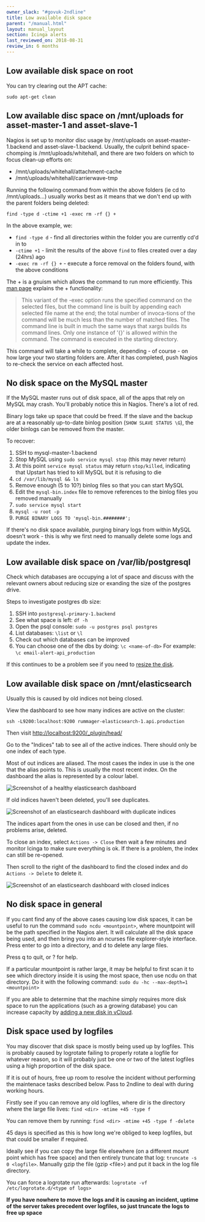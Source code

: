 ```yaml
---
owner_slack: "#govuk-2ndline"
title: Low available disk space
parent: "/manual.html"
layout: manual_layout
section: Icinga alerts
last_reviewed_on: 2018-08-31
review_in: 6 months
---
```


## Low available disk space on root

You can try clearing out the APT cache:

```
sudo apt-get clean
```

## Low available disc space on /mnt/uploads for asset-master-1 and asset-slave-1

Nagios is set up to monitor disc usage by /mnt/uploads on
asset-master-1.backend and asset-slave-1.backend. Usually, the culprit
behind space-chomping is /mnt/uploads/whitehall, and there are two
folders on which to focus clean-up efforts on:

-   /mnt/uploads/whitehall/attachment-cache
-   /mnt/uploads/whitehall/carrierwave-tmp

Running the following command from within the above folders (ie cd to
/mnt/uploads...) usually works best as it means that we don't end up
with the parent folders being deleted:

`find -type d -ctime +1 -exec rm -rf {} +`

In the above example, we:

-   `find -type d` - find all directories within the folder you are
    currently cd'd in to
-   `-ctime +1` - limit the results of the above `find` to files created
    over a day (24hrs) ago
-   `-exec rm -rf {} +` - execute a force removal on the folders found,
    with the above conditions

The + is a gnuism which allows the command to run more efficiently. This
[man page](http://unixhelp.ed.ac.uk/CGI/man-cgi?find) explains the +
functionality:

> This variant of the -exec option runs the specified command on the
> selected files, but the command line is built by appending each
> selected file name at the end; the total number of invoca-tions of the
> command will be much less than the number of matched files. The
> command line is built in much the same ways that xargs builds its
> command lines. Only one instance of '{}' is allowed within the
> command. The command is executed in the starting directory.

This command will take a while to complete, depending - of course - on
how large your two starting folders are. After it has completed, push
Nagios to re-check the service on each affected host.

## No disk space on the MySQL master

If the MySQL master runs out of disk space, all of the apps that rely on
MySQL may crash. You'll probably notice this in Nagios. There's a lot of
red.

Binary logs take up space that could be freed. If the slave and the
backup are at a reasonably up-to-date binlog position
(`SHOW SLAVE STATUS \G`), the older binlogs can be removed from the
master.

To recover:

1.  SSH to mysql-master-1.backend
2.  Stop MySQL using `sudo service mysql stop` (this may never return)
3.  At this point `service mysql status` may return `stop/killed`,
    indicating that Upstart has tried to kill MySQL but it is refusing
    to die
4.  `cd /var/lib/mysql && ls`
5.  Remove enough (5 to 10?) binlog files so that you can start MySQL
6.  Edit the `mysql-bin.index` file to remove references to the binlog
    files you removed manually
7.  `sudo service mysql start`
8.  `mysql -u root -p`
9.  `PURGE BINARY LOGS TO 'mysql-bin.########';`

If there's no disk space available, purging binary logs from within
MySQL doesn't work - this is why we first need to manually delete some
logs and update the index.

## Low available disk space on /var/lib/postgresql

Check which databases are occupying a lot of space and discuss with the relevant owners
about reducing size or exanding the size of the postgres drive.

Steps to investigate postgres db size:

1. SSH into `postgresql-primary-1.backend`
1. See what space is left: `df -h`
1. Open the psql console: `sudo -u postgres psql postgres`
1. List databases: `\list` or `\l`
1. Check out which databases can be improved
1. You can choose one of the dbs by doing: `\c <name-of-db>`
For example: `\c email-alert-api_production`

If this continues to be a problem see if you need to [resize the disk](/manual/adding-disks-in-vcloud.html).

## Low available disk space on /mnt/elasticsearch

Usually this is caused by old indices not being closed.

View the dashboard to see how many indices are active on the cluster:

`ssh -L9200:localhost:9200 rummager-elasticsearch-1.api.production`

Then visit <http://localhost:9200/_plugin/head/>

Go to the "Indices" tab to see all of the active indices. There should only be one index of each type.

Most of out indices are aliased. The most cases the index in use is the one that the alias points to. This is usually the most recent index. On the dashboard the alias is represented by a colour label.

![Screenshot of a healthy elasticsearch dashboard](images/elasticsearch/elasticsearch-healthy-dashboard.png)

If old indices haven't been deleted, you'll see duplicates.

![Screenshot of an elasticsearch dashboard with duplicate indices](images/elasticsearch/elasticsearch-dashboard-with-duplicate-indices.png)

The indices apart from the ones in use can be closed and then, if no problems arise, deleted.

To close an index, select `Actions -> Close` then wait a few minutes and monitor Icinga to make sure everything is ok. If there is a problem, the index can still be re-opened.

Then scroll to the right of the dashboard to find the closed index and do `Actions -> Delete` to delete it.

![Screenshot of an elasticsearch dashboard with closed indices](images/elasticsearch/elasticsearch-dashboard-with-closed-indices.png)

## No disk space in general

If you cant find any of the above cases causing low disk spaces, it can
be useful to run the command `sudo ncdu <mountpoint>`, where mountpoint
will be the path specified in the Nagios alert. It will calculate all
the disk space being used, and then bring you into an ncurses file
explorer-style interface. Press enter to go into a directory, and d to
delete any large files.

Press q to quit, or ? for help.

If a particular mountpoint is rather large, it may be helpful to first
scan it to see which directory inside it is using the most space, then
use ncdu on that directory. Do it with the following command:
`sudo du -hc --max-depth=1 <mountpoint>`

If you are able to determine that the machine simply requires more disk space
to run the applications (such as a growing database) you can increase capacity
by [adding a new disk in vCloud](../adding-disks-in-vcloud.html).

## Disk space used by logfiles

You may discover that disk space is mostly being used up by logfiles.
This is probably caused by logrotate failing to properly rotate a
logfile for whatever reason, so it will probably just be one or two of
the latest logfiles using a high proportion of the disk space.

If it is out of hours, free up room to resolve the incident without
performing the maintenace tasks described below. Pass to 2ndline to deal
with during working hours.

Firstly see if you can remove any old logfiles, where dir is the
directory where the large file lives: `find <dir> -mtime +45 -type f`

You can remove them by running: `find <dir> -mtime +45 -type f -delete`

45 days is specified as this is how long we're obliged to keep logfiles,
but that could be smaller if required.

Ideally see if you can copy the large file elsewhere (on a different
mount point which has free space) and then entirely truncate that log:
`truncate -s 0 <logfile>`. Manually gzip the file (gzip &lt;file&gt;)
and put it back in the log file directory.

You can force a logrotate run afterwards:
`logrotate -vf /etc/logrotate.d/<type of logs>`

**If you have nowhere to move the logs and it is causing an incident,
uptime of the server takes precedent over logfiles, so just truncate the
logs to free up space**
